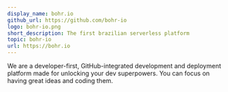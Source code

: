 ```yaml
---
display_name: bohr.io
github_url: https://github.com/bohr-io
logo: bohr-io.png
short_description: The first brazilian serverless platform
topic: bohr-io
url: https://bohr.io
---
```

We are a developer-first, GitHub-integrated development and deployment platform made for unlocking your dev superpowers. You can focus on having great ideas and coding them.